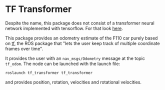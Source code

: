 # TF Transformer 
Despite the name, this package does not consist of a transformer neural network implemented with tensorflow. For that look [here](https://huggingface.co/docs/transformers/main/en/index#supported-frameworks).

This package provides an odometry estimate of the F110 car purely based on [tf](http://wiki.ros.org/tf), the ROS package that "lets the user keep track of multiple coordinate frames over time".

It provides the user with an `nav_msgs/Odometry` message at the topic `tf_odom`.
The node can be launched with the launch file:
```
roslaunch tf_transformer tf_transformer 
``` 

and provides position, rotation, velocities and rotational velocities. 
